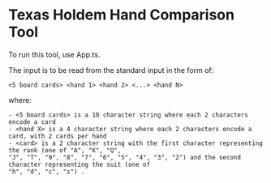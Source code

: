 # Texas Holdem Hand Comparison Tool

To run this tool, use App.ts.

The input is to be read from the standard input in the form of:
```
<5 board cards> <hand 1> <hand 2> <...> <hand N>
```

where:
```
- <5 board cards> is a 10 character string where each 2 characters encode a card
- <hand X> is a 4 character string where each 2 characters encode a card, with 2 cards per hand
- <card> is a 2 character string with the first character representing the rank (one of "A", "K", "Q",
"J", "T", "9", "8", "7", "6", "5", "4", "3", "2") and the second character representing the suit (one of
"h", "d", "c", "s") .
```
